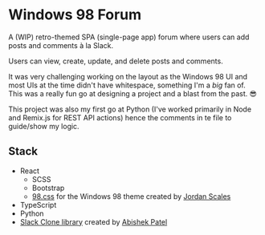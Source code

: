 # Windows 98 Forum

A (WIP) retro-themed SPA (single-page app) forum where users can add posts and comments à la Slack.

Users can view, create, update, and delete posts and comments.

It was very challenging working on the layout as the Windows 98 UI and most UIs at the time didn't have whitespace, something I'm a _big_ fan of. This was a really fun go at designing a project and a blast from the past. 😎

This project was also my first go at Python (I've worked primarily in Node and Remix.js for REST API actions) hence the comments in te file to guide/show my logic.

## Stack

-   React
    -   SCSS
    -   Bootstrap
    -   [98.css](https://github.com/jdan/98.css) for the Windows 98 theme created by [Jordan Scales](https://jordanscales.com/)
-   TypeScript
-   Python
-   [Slack Clone library](https://github.com/abhishekpatel946/Slack-Clone) created by [Abishek Patel](https://devabhishek.netlify.app/)
